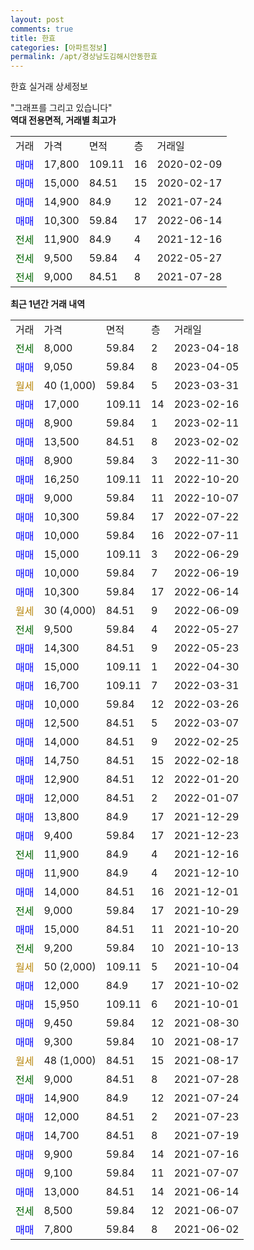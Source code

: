 ```yaml
---
layout: post
comments: true
title: 한효
categories: [아파트정보]
permalink: /apt/경상남도김해시안동한효
---
```


한효 실거래 상세정보

<script type="text/javascript">
  google.charts.load('current', {'packages':['line', 'corechart']});
  google.charts.setOnLoadCallback(drawChart);

  function drawChart() {
    var data = new google.visualization.DataTable();
    data.addColumn('date', '거래일');
    data.addColumn('number', "매매");
    data.addColumn('number', "전세");
    data.addColumn('number', "전매");

    data.addRows([[new Date(Date.parse("2023-04-18")), null, 8000, null], [new Date(Date.parse("2023-04-05")), 9050, null, null], [new Date(Date.parse("2023-03-31")), null, null, null], [new Date(Date.parse("2023-02-16")), 17000, null, null], [new Date(Date.parse("2023-02-11")), 8900, null, null], [new Date(Date.parse("2023-02-02")), 13500, null, null], [new Date(Date.parse("2022-11-30")), 8900, null, null], [new Date(Date.parse("2022-10-20")), 16250, null, null], [new Date(Date.parse("2022-10-07")), 9000, null, null], [new Date(Date.parse("2022-07-22")), 10300, null, null], [new Date(Date.parse("2022-07-11")), 10000, null, null], [new Date(Date.parse("2022-06-29")), 15000, null, null], [new Date(Date.parse("2022-06-19")), 10000, null, null], [new Date(Date.parse("2022-06-14")), 10300, null, null], [new Date(Date.parse("2022-06-09")), null, null, null], [new Date(Date.parse("2022-05-27")), null, 9500, null], [new Date(Date.parse("2022-05-23")), 14300, null, null], [new Date(Date.parse("2022-04-30")), 15000, null, null], [new Date(Date.parse("2022-03-31")), 16700, null, null], [new Date(Date.parse("2022-03-26")), 10000, null, null], [new Date(Date.parse("2022-03-07")), 12500, null, null], [new Date(Date.parse("2022-02-25")), 14000, null, null], [new Date(Date.parse("2022-02-18")), 14750, null, null], [new Date(Date.parse("2022-01-20")), 12900, null, null], [new Date(Date.parse("2022-01-07")), 12000, null, null], [new Date(Date.parse("2021-12-29")), 13800, null, null], [new Date(Date.parse("2021-12-23")), 9400, null, null], [new Date(Date.parse("2021-12-16")), null, 11900, null], [new Date(Date.parse("2021-12-10")), 11900, null, null], [new Date(Date.parse("2021-12-01")), 14000, null, null], [new Date(Date.parse("2021-10-29")), null, 9000, null], [new Date(Date.parse("2021-10-20")), 15000, null, null], [new Date(Date.parse("2021-10-13")), null, 9200, null], [new Date(Date.parse("2021-10-04")), null, null, null], [new Date(Date.parse("2021-10-02")), 12000, null, null], [new Date(Date.parse("2021-10-01")), 15950, null, null], [new Date(Date.parse("2021-08-30")), 9450, null, null], [new Date(Date.parse("2021-08-17")), 9300, null, null], [new Date(Date.parse("2021-08-17")), null, null, null], [new Date(Date.parse("2021-07-28")), null, 9000, null], [new Date(Date.parse("2021-07-24")), 14900, null, null], [new Date(Date.parse("2021-07-23")), 12000, null, null], [new Date(Date.parse("2021-07-19")), 14700, null, null], [new Date(Date.parse("2021-07-16")), 9900, null, null], [new Date(Date.parse("2021-07-07")), 9100, null, null], [new Date(Date.parse("2021-06-14")), 13000, null, null], [new Date(Date.parse("2021-06-07")), null, 8500, null], [new Date(Date.parse("2021-06-02")), 7800, null, null]]);

    var options = {
      hAxis: {
        format: 'yyyy/MM/dd'
      },    
      lineWidth: 0,
      pointsVisible: true,    
      title: '최근 1년간 유형별 실거래가 분포',
      legend: { position: 'bottom' }
    };

    var formatter = new google.visualization.NumberFormat({pattern:'###,###'} );
    formatter.format(data, 1);
    formatter.format(data, 2);
    
    setTimeout(function() {
        var chart = new google.visualization.LineChart(document.getElementById('columnchart_material'));
        chart.draw(data, (options));
        document.getElementById('loading').style.display = 'none';
    }, 200);
  }
</script>


<div id="loading" style="z-index:20; display: block; margin-left: 0px">"그래프를 그리고 있습니다"</div>
<div id="columnchart_material" style="width: 95%; margin-left: 0px; display: block"></div>
<!-- contents start -->
<b>역대 전용면적, 거래별 최고가</b>
<table class="sortable">
    <tr>
      <td>거래</td>
      <td>가격</td>
      <td>면적</td>
      <td>층</td>
      <td>거래일</td>
    </tr>
        <tr>
          <td><a style="color: blue">매매</a></td>
          <td>17,800</td>
          <td>109.11</td>
          <td>16</td>
          <td>2020-02-09</td>
        </tr>            <tr>
          <td><a style="color: blue">매매</a></td>
          <td>15,000</td>
          <td>84.51</td>
          <td>15</td>
          <td>2020-02-17</td>
        </tr>            <tr>
          <td><a style="color: blue">매매</a></td>
          <td>14,900</td>
          <td>84.9</td>
          <td>12</td>
          <td>2021-07-24</td>
        </tr>            <tr>
          <td><a style="color: blue">매매</a></td>
          <td>10,300</td>
          <td>59.84</td>
          <td>17</td>
          <td>2022-06-14</td>
        </tr>        
        <tr>
              <td><a style="color: darkgreen">전세</a></td>
              <td>11,900</td>
              <td>84.9</td>
              <td>4</td>
              <td>2021-12-16</td>
            </tr>            <tr>
              <td><a style="color: darkgreen">전세</a></td>
              <td>9,500</td>
              <td>59.84</td>
              <td>4</td>
              <td>2022-05-27</td>
            </tr>            <tr>
              <td><a style="color: darkgreen">전세</a></td>
              <td>9,000</td>
              <td>84.51</td>
              <td>8</td>
              <td>2021-07-28</td>
            </tr>        
    
</table>

<b>최근 1년간 거래 내역</b>

<table class="sortable">
    <tr>
      <td>거래</td>
      <td>가격</td>
      <td>면적</td>
      <td>층</td>
      <td>거래일</td>
    </tr>
    <tr>
      <td><a style="color: darkgreen">전세</a></td>
      <td>8,000</td>
      <td>59.84</td>
      <td>2</td>
      <td>2023-04-18</td>
    </tr>          <tr>
      <td><a style="color: blue">매매</a></td>
      <td>9,050</td>
      <td>59.84</td>
      <td>8</td>
      <td>2023-04-05</td>
    </tr>          <tr>
      <td><a style="color: darkgoldenrod">월세</a></td>
      <td>40 (1,000)</td>
      <td>59.84</td>
      <td>5</td>
      <td>2023-03-31</td>
    </tr>          <tr>
      <td><a style="color: blue">매매</a></td>
      <td>17,000</td>
      <td>109.11</td>
      <td>14</td>
      <td>2023-02-16</td>
    </tr>          <tr>
      <td><a style="color: blue">매매</a></td>
      <td>8,900</td>
      <td>59.84</td>
      <td>1</td>
      <td>2023-02-11</td>
    </tr>          <tr>
      <td><a style="color: blue">매매</a></td>
      <td>13,500</td>
      <td>84.51</td>
      <td>8</td>
      <td>2023-02-02</td>
    </tr>          <tr>
      <td><a style="color: blue">매매</a></td>
      <td>8,900</td>
      <td>59.84</td>
      <td>3</td>
      <td>2022-11-30</td>
    </tr>          <tr>
      <td><a style="color: blue">매매</a></td>
      <td>16,250</td>
      <td>109.11</td>
      <td>11</td>
      <td>2022-10-20</td>
    </tr>          <tr>
      <td><a style="color: blue">매매</a></td>
      <td>9,000</td>
      <td>59.84</td>
      <td>11</td>
      <td>2022-10-07</td>
    </tr>          <tr>
      <td><a style="color: blue">매매</a></td>
      <td>10,300</td>
      <td>59.84</td>
      <td>17</td>
      <td>2022-07-22</td>
    </tr>          <tr>
      <td><a style="color: blue">매매</a></td>
      <td>10,000</td>
      <td>59.84</td>
      <td>16</td>
      <td>2022-07-11</td>
    </tr>          <tr>
      <td><a style="color: blue">매매</a></td>
      <td>15,000</td>
      <td>109.11</td>
      <td>3</td>
      <td>2022-06-29</td>
    </tr>          <tr>
      <td><a style="color: blue">매매</a></td>
      <td>10,000</td>
      <td>59.84</td>
      <td>7</td>
      <td>2022-06-19</td>
    </tr>          <tr>
      <td><a style="color: blue">매매</a></td>
      <td>10,300</td>
      <td>59.84</td>
      <td>17</td>
      <td>2022-06-14</td>
    </tr>          <tr>
      <td><a style="color: darkgoldenrod">월세</a></td>
      <td>30 (4,000)</td>
      <td>84.51</td>
      <td>9</td>
      <td>2022-06-09</td>
    </tr>          <tr>
      <td><a style="color: darkgreen">전세</a></td>
      <td>9,500</td>
      <td>59.84</td>
      <td>4</td>
      <td>2022-05-27</td>
    </tr>          <tr>
      <td><a style="color: blue">매매</a></td>
      <td>14,300</td>
      <td>84.51</td>
      <td>9</td>
      <td>2022-05-23</td>
    </tr>          <tr>
      <td><a style="color: blue">매매</a></td>
      <td>15,000</td>
      <td>109.11</td>
      <td>1</td>
      <td>2022-04-30</td>
    </tr>          <tr>
      <td><a style="color: blue">매매</a></td>
      <td>16,700</td>
      <td>109.11</td>
      <td>7</td>
      <td>2022-03-31</td>
    </tr>          <tr>
      <td><a style="color: blue">매매</a></td>
      <td>10,000</td>
      <td>59.84</td>
      <td>12</td>
      <td>2022-03-26</td>
    </tr>          <tr>
      <td><a style="color: blue">매매</a></td>
      <td>12,500</td>
      <td>84.51</td>
      <td>5</td>
      <td>2022-03-07</td>
    </tr>          <tr>
      <td><a style="color: blue">매매</a></td>
      <td>14,000</td>
      <td>84.51</td>
      <td>9</td>
      <td>2022-02-25</td>
    </tr>          <tr>
      <td><a style="color: blue">매매</a></td>
      <td>14,750</td>
      <td>84.51</td>
      <td>15</td>
      <td>2022-02-18</td>
    </tr>          <tr>
      <td><a style="color: blue">매매</a></td>
      <td>12,900</td>
      <td>84.51</td>
      <td>12</td>
      <td>2022-01-20</td>
    </tr>          <tr>
      <td><a style="color: blue">매매</a></td>
      <td>12,000</td>
      <td>84.51</td>
      <td>2</td>
      <td>2022-01-07</td>
    </tr>          <tr>
      <td><a style="color: blue">매매</a></td>
      <td>13,800</td>
      <td>84.9</td>
      <td>17</td>
      <td>2021-12-29</td>
    </tr>          <tr>
      <td><a style="color: blue">매매</a></td>
      <td>9,400</td>
      <td>59.84</td>
      <td>17</td>
      <td>2021-12-23</td>
    </tr>          <tr>
      <td><a style="color: darkgreen">전세</a></td>
      <td>11,900</td>
      <td>84.9</td>
      <td>4</td>
      <td>2021-12-16</td>
    </tr>          <tr>
      <td><a style="color: blue">매매</a></td>
      <td>11,900</td>
      <td>84.9</td>
      <td>4</td>
      <td>2021-12-10</td>
    </tr>          <tr>
      <td><a style="color: blue">매매</a></td>
      <td>14,000</td>
      <td>84.51</td>
      <td>16</td>
      <td>2021-12-01</td>
    </tr>          <tr>
      <td><a style="color: darkgreen">전세</a></td>
      <td>9,000</td>
      <td>59.84</td>
      <td>17</td>
      <td>2021-10-29</td>
    </tr>          <tr>
      <td><a style="color: blue">매매</a></td>
      <td>15,000</td>
      <td>84.51</td>
      <td>11</td>
      <td>2021-10-20</td>
    </tr>          <tr>
      <td><a style="color: darkgreen">전세</a></td>
      <td>9,200</td>
      <td>59.84</td>
      <td>10</td>
      <td>2021-10-13</td>
    </tr>          <tr>
      <td><a style="color: darkgoldenrod">월세</a></td>
      <td>50 (2,000)</td>
      <td>109.11</td>
      <td>5</td>
      <td>2021-10-04</td>
    </tr>          <tr>
      <td><a style="color: blue">매매</a></td>
      <td>12,000</td>
      <td>84.9</td>
      <td>17</td>
      <td>2021-10-02</td>
    </tr>          <tr>
      <td><a style="color: blue">매매</a></td>
      <td>15,950</td>
      <td>109.11</td>
      <td>6</td>
      <td>2021-10-01</td>
    </tr>          <tr>
      <td><a style="color: blue">매매</a></td>
      <td>9,450</td>
      <td>59.84</td>
      <td>12</td>
      <td>2021-08-30</td>
    </tr>          <tr>
      <td><a style="color: blue">매매</a></td>
      <td>9,300</td>
      <td>59.84</td>
      <td>10</td>
      <td>2021-08-17</td>
    </tr>          <tr>
      <td><a style="color: darkgoldenrod">월세</a></td>
      <td>48 (1,000)</td>
      <td>84.51</td>
      <td>15</td>
      <td>2021-08-17</td>
    </tr>          <tr>
      <td><a style="color: darkgreen">전세</a></td>
      <td>9,000</td>
      <td>84.51</td>
      <td>8</td>
      <td>2021-07-28</td>
    </tr>          <tr>
      <td><a style="color: blue">매매</a></td>
      <td>14,900</td>
      <td>84.9</td>
      <td>12</td>
      <td>2021-07-24</td>
    </tr>          <tr>
      <td><a style="color: blue">매매</a></td>
      <td>12,000</td>
      <td>84.51</td>
      <td>2</td>
      <td>2021-07-23</td>
    </tr>          <tr>
      <td><a style="color: blue">매매</a></td>
      <td>14,700</td>
      <td>84.51</td>
      <td>8</td>
      <td>2021-07-19</td>
    </tr>          <tr>
      <td><a style="color: blue">매매</a></td>
      <td>9,900</td>
      <td>59.84</td>
      <td>14</td>
      <td>2021-07-16</td>
    </tr>          <tr>
      <td><a style="color: blue">매매</a></td>
      <td>9,100</td>
      <td>59.84</td>
      <td>11</td>
      <td>2021-07-07</td>
    </tr>          <tr>
      <td><a style="color: blue">매매</a></td>
      <td>13,000</td>
      <td>84.51</td>
      <td>14</td>
      <td>2021-06-14</td>
    </tr>          <tr>
      <td><a style="color: darkgreen">전세</a></td>
      <td>8,500</td>
      <td>59.84</td>
      <td>12</td>
      <td>2021-06-07</td>
    </tr>          <tr>
      <td><a style="color: blue">매매</a></td>
      <td>7,800</td>
      <td>59.84</td>
      <td>8</td>
      <td>2021-06-02</td>
    </tr>      </table>
<!-- contents end -->    

